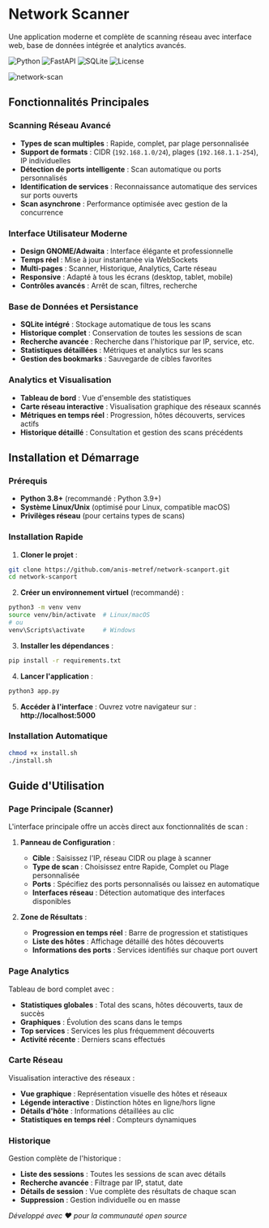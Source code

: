 #  Network Scanner 

Une application moderne et complète de scanning réseau avec interface web, base de données intégrée et analytics avancés.

![Python](https://img.shields.io/badge/Python-3.8+-blue.svg)
![FastAPI](https://img.shields.io/badge/FastAPI-0.104+-green.svg)
![SQLite](https://img.shields.io/badge/SQLite-3.0+-orange.svg)
![License](https://img.shields.io/badge/License-MIT-yellow.svg)

![network-scan](.screenshot.png)


##  Fonctionnalités Principales

###  Scanning Réseau Avancé
- **Types de scan multiples** : Rapide, complet, par plage personnalisée
- **Support de formats** : CIDR (`192.168.1.0/24`), plages (`192.168.1.1-254`), IP individuelles
- **Détection de ports intelligente** : Scan automatique ou ports personnalisés
- **Identification de services** : Reconnaissance automatique des services sur ports ouverts
- **Scan asynchrone** : Performance optimisée avec gestion de la concurrence

###  Interface Utilisateur Moderne
- **Design GNOME/Adwaita** : Interface élégante et professionnelle
- **Temps réel** : Mise à jour instantanée via WebSockets
- **Multi-pages** : Scanner, Historique, Analytics, Carte réseau
- **Responsive** : Adapté à tous les écrans (desktop, tablet, mobile)
- **Contrôles avancés** : Arrêt de scan, filtres, recherche

### Base de Données et Persistance
- **SQLite intégré** : Stockage automatique de tous les scans
- **Historique complet** : Conservation de toutes les sessions de scan
- **Recherche avancée** : Recherche dans l'historique par IP, service, etc.
- **Statistiques détaillées** : Métriques et analytics sur les scans
- **Gestion des bookmarks** : Sauvegarde de cibles favorites

### Analytics et Visualisation
- **Tableau de bord** : Vue d'ensemble des statistiques
- **Carte réseau interactive** : Visualisation graphique des réseaux scannés
- **Métriques en temps réel** : Progression, hôtes découverts, services actifs
- **Historique détaillé** : Consultation et gestion des scans précédents

## Installation et Démarrage

### Prérequis
- **Python 3.8+** (recommandé : Python 3.9+)
- **Système Linux/Unix** (optimisé pour Linux, compatible macOS)
- **Privilèges réseau** (pour certains types de scans)

### Installation Rapide

1. **Cloner le projet** :
```bash
git clone https://github.com/anis-metref/network-scanport.git
cd network-scanport
```

2. **Créer un environnement virtuel** (recommandé) :
```bash
python3 -m venv venv
source venv/bin/activate  # Linux/macOS
# ou
venv\Scripts\activate     # Windows
```

3. **Installer les dépendances** :
```bash
pip install -r requirements.txt
```

4. **Lancer l'application** :
```bash
python3 app.py
```

5. **Accéder à l'interface** :
Ouvrez votre navigateur sur : **http://localhost:5000**

### Installation Automatique
```bash
chmod +x install.sh
./install.sh
```

##  Guide d'Utilisation

###  Page Principale (Scanner)
L'interface principale offre un accès direct aux fonctionnalités de scan :

1. **Panneau de Configuration** :
   - **Cible** : Saisissez l'IP, réseau CIDR ou plage à scanner
   - **Type de scan** : Choisissez entre Rapide, Complet ou Plage personnalisée
   - **Ports** : Spécifiez des ports personnalisés ou laissez en automatique
   - **Interfaces réseau** : Détection automatique des interfaces disponibles

2. **Zone de Résultats** :
   - **Progression en temps réel** : Barre de progression et statistiques
   - **Liste des hôtes** : Affichage détaillé des hôtes découverts
   - **Informations des ports** : Services identifiés sur chaque port ouvert

###  Page Analytics
Tableau de bord complet avec :
- **Statistiques globales** : Total des scans, hôtes découverts, taux de succès
- **Graphiques** : Évolution des scans dans le temps
- **Top services** : Services les plus fréquemment découverts
- **Activité récente** : Derniers scans effectués

###  Carte Réseau
Visualisation interactive des réseaux :
- **Vue graphique** : Représentation visuelle des hôtes et réseaux
- **Légende interactive** : Distinction hôtes en ligne/hors ligne
- **Détails d'hôte** : Informations détaillées au clic
- **Statistiques en temps réel** : Compteurs dynamiques

###  Historique
Gestion complète de l'historique :
- **Liste des sessions** : Toutes les sessions de scan avec détails
- **Recherche avancée** : Filtrage par IP, statut, date
- **Détails de session** : Vue complète des résultats de chaque scan
- **Suppression** : Gestion individuelle ou en masse

*Développé avec ❤️ pour la communauté open source*

</div>
